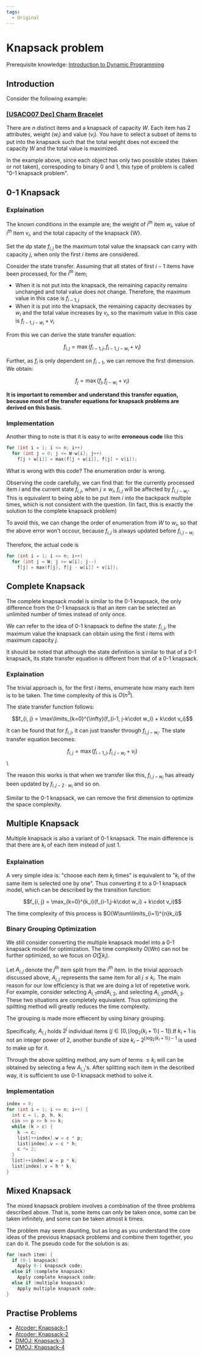 ```yaml
---
tags:
  - Original
---
```


# Knapsack problem
Prerequisite knowledge: [Introduction to Dynamic Programming](https://cp-algorithms.com/dynamic_programming/intro-to-dp.html)

## Introduction
Consider the following example:

### [[USACO07 Dec] Charm Bracelet](https://www.acmicpc.net/problem/6144) 
There are $n$ distinct items and a knapsack of capacity $W$. Each item has 2 attributes, weight ($w_{i}$) and value ($v_{i}$). 
You have to select a subset of items to put into the knapsack such that the total weight does not exceed the capacity $W$ and the total value is maximized.

In the example above, since each object has only two possible states (taken or not taken),
correspoding to binary 0 and 1, this type of problem is called "0-1 knapsack problem".

## 0-1 Knapsack

### Explaination

The known conditions in the example are; the weight of $i^{th}$ item $w_{i}$, value of $i^{th}$ item $v_{i}$, and the total capacity of the knapsack {W}.

Set the dp state $f_{i, j}$ be the maximum total value the knapsack can carry with capacity $j$, when only the first $i$ items are considered.

Consider the state transfer. Assuming that all states of first $i-1$ items have been processed, for the $i^{th}$ item;
- When it is not put into the knapsack, the remaining capacity remains unchanged and total value does not change. Therefore, the maximum value in this case is $f_{i-1, j}$
- When it is put into the knapsack, the remaining capacity decreases by $w_{i}$ and the total value increases by $v_{i}$,
so the maximum value in this case is $f_{i-1, j-w_i} + v_i$

From this we can derive the state transfer equation:

$$f_{i, j} = \max(f_{i-1, j}, f_{i-1, j-w_i} + v_i)$$

Further, as $f_{i}$ is only dependent on $f_{i-1}$, we can remove the first dimension. We obtain:

$$f_{j} = \max(f_{j}, f_{j-w_i} + v_i)$$

**It is important to remember and understand this transfer equation, because most of the transfer equations for knapsack problems are derived on this basis.**

### Implementation

Another thing to note is that it is easy to write **erroneous code** like this

```.c++
for (int i = 1; i <= n; i++)
  for (int j = 0; j <= W-w[i]; j++)
    f[j + w[i]] = max(f[j + w[i]], f[j] + v[i]);
```

What is wrong with this code? The enumeration order is wrong.

Observing the code carefully, we can find that: for the currently processed item $i$ and the current state $f_{i,j}$, 
when $j\geqslant w_{i}$, $f_{i,j}$ will be affected by $f_{i,j-w_{i}}$. 
This is equivalent to being able to be put item $i$ into the backpack multiple times, which is not consistent with the question.
(In fact, this is exactly the solution to the complete knapsack problem)

To avoid this, we can change the order of enumeration from $W$ to $w_{i}$, so that the above error won't occour, because $f_{i, j}$ is always updated before $f_{i, j-w_i}$

Therefore, the actual code is

```.c++
for (int i = 1; i <= n; i++)
  for (int j = W; j >= w[i]; j--)
    f[j] = max(f[j], f[j - w[i]] + v[i]);
```

## Complete Knapsack

The complete knapsack model is similar to the 0-1 knapsack, the only difference from the 0-1 knapsack is that an item can be selected an unlimited number of times instead of only once.

We can refer to the idea of 0-1 knapsack to define the state: $f_{i, j}$, the maximum value the knapsack can obtain using the first $i$ items with maximum capacity $j$.

It should be noted that although the state definition is similar to that of a 0-1 knapsack, its state transfer equation is different from that of a 0-1 knapsack.

### Explaination

The trivial approach is, for the first $i$ items, enumerate how many each item is to be taken. The time complexity of this is $O(n^3)$.

The state transfer function follows:

$$f_{i, j} = \max\limits_{k=0}^{\infty}(f_{i-1, j-k\cdot w_i} + k\cdot v_i)$$

It can be found that for $f_{i, j}$, it can just transfer through $f_{i, j-w_i}$. The state transfer equation becomes:

$$f_{i, j} = \max(f_{i-1, j},f_{i, j-w_i} + v_i)$$\

The reason this works is that when we transfer like this, $f_{i, j-w_i}$ has already been updated by $f_{i, j-2\cdot w_i}$ and so on.

Similar to the 0-1 knapsack, we can remove the first dimension to optimize the space complexity.

## Multiple Knapsack

Multiple knapsack is also a variant of 0-1 knapsack. The main difference is that there are $k_i$ of each item instead of just 1.

### Explaination

A very simple idea is: "choose each item $k_i$ times" is equivalent to "$k_i$ of the same item is selected one by one". Thus converting it to a 0-1 knapsack model, which can be described by the transition function:

$$f_{i, j} = \max_{k=0}^{k_i}(f_{i-1,j-k\cdot w_i} + k\cdot v_i)$$

The time complexity of this process is $O(W\sum\limits_{i=1}^{n}k_i)$

### Binary Grouping Optimization

We still consider converting the multiple knapsack model into a 0-1 knapsack model for optimization. The time complexity $O(Wn)$ can not be further optimized, so we focus on $O(\sum k_i)$.

Let $A_{i, j}$ denote the $j^{th}$ item split from the $i^{th}$ item. In the trivial approach discussed above, $A_{i, j}$ represents the same item for all $j \leq k_i$. The main reason for our low efficiency is that we are doing a lot of repetetive work. For example, consider selecting $A_{i, 1} and A_{i, 2}$, and selecting $A_{i, 3} and A_{i, 3}$. These two situations are completely equivalent. Thus optimizing the spiltting method will greatly reduces the time complexity.

The grouping is made more effiecent by using binary grouping.

Specifically, $A_{i, j}$ holds $2^j$ individual items ($j\in[0,\lfloor \log_2(k_i+1)\rfloor-1]$).If $k_i + 1$ is not an integer power of $2$, another bundle of size $k_i-2^{\lfloor \log_2(k_i+1)\rfloor-1}$ is used to make up for it.

Through the above splitting method, any sum of terms $\leq k_i$ will can be obtained by selecting a few $A_{i, j}$'s. After splitting each item in the described way, it is sufficient to use 0-1 knapsack method to solve it.

### Implementation

```c++
index = 0;
for (int i = 1; i <= n; i++) {
  int c = 1, p, h, k;
  cin >> p >> h >> k;
  while (k > c) {
    k -= c;
    list[++index].w = c * p;
    list[index].v = c * h;
    c *= 2;
  }
  list[++index].w = p * k;
  list[index].v = h * k;
}
```

## Mixed Knapsack

The mixed knapsack problem involves a combination of the three problems described above. That is, some items can only be taken once, some can be taken infinitely, and some can be taken atmost $k$ times.

The problem may seem daunting, but as long as you understand the core ideas of the previous knapsack problems and combine them together, you can do it. The pseudo code for the solution is as:

```c++
for (each item) {
  if (0-1 knapsack)
    Apply 0-1 knapsack code;
  else if (complete knapsack)
    Apply complete knapsack code;
  else if (multiple knapsack)
    Apply multiple knapsack code;
}
```

## Practise Problems

- [Atcoder: Knapsack-1](https://atcoder.jp/contests/dp/tasks/dp_d)
- [Atcoder: Knapsack-2](https://atcoder.jp/contests/dp/tasks/dp_e)
- [DMOJ: Knapsack-3](https://dmoj.ca/problem/knapsack)
- [DMOJ: Knapsack-4](https://dmoj.ca/problem/knapsack4)
